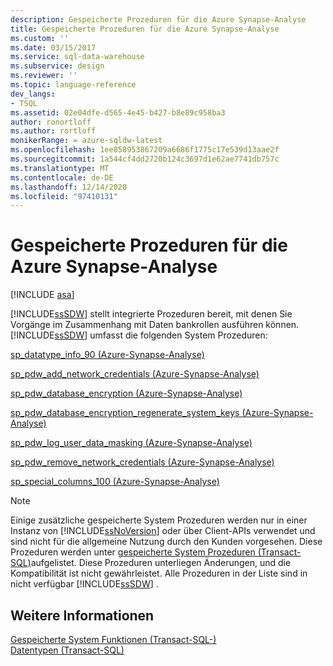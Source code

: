 ```yaml
---
description: Gespeicherte Prozeduren für die Azure Synapse-Analyse
title: Gespeicherte Prozeduren für die Azure Synapse-Analyse
ms.custom: ''
ms.date: 03/15/2017
ms.service: sql-data-warehouse
ms.subservice: design
ms.reviewer: ''
ms.topic: language-reference
dev_langs:
- TSQL
ms.assetid: 02e04dfe-d565-4e45-b427-b8e89c958ba3
author: ronortloff
ms.author: rortloff
monikerRange: = azure-sqldw-latest
ms.openlocfilehash: 1ee858953867209a6686f1775c17e539d13aae2f
ms.sourcegitcommit: 1a544cf4dd2720b124c3697d1e62ae7741db757c
ms.translationtype: MT
ms.contentlocale: de-DE
ms.lasthandoff: 12/14/2020
ms.locfileid: "97410131"
---
```

# <a name="azure-synapse-analytics-stored-procedures"></a>Gespeicherte Prozeduren für die Azure Synapse-Analyse
[!INCLUDE [asa](../../includes/applies-to-version/asa.md)]

  [!INCLUDE[ssSDW](../../includes/sssdw-md.md)] stellt integrierte Prozeduren bereit, mit denen Sie Vorgänge im Zusammenhang mit Daten bankrollen ausführen können. [!INCLUDE[ssSDW](../../includes/sssdw-md.md)] umfasst die folgenden System Prozeduren:  
  
<a name="AggregateFunctions"></a>[sp_datatype_info_90 &#40;Azure-Synapse-Analyse&#41;](../../relational-databases/system-stored-procedures/sp-datatype-info-90-sql-data-warehouse.md)  
  
 [sp_pdw_add_network_credentials &#40;Azure-Synapse-Analyse&#41;](../../relational-databases/system-stored-procedures/sp-pdw-add-network-credentials-sql-data-warehouse.md)  
  
 [sp_pdw_database_encryption &#40;Azure-Synapse-Analyse&#41;](../../relational-databases/system-stored-procedures/sp-pdw-database-encryption-sql-data-warehouse.md)  
  
 [sp_pdw_database_encryption_regenerate_system_keys &#40;Azure-Synapse-Analyse&#41;](../../relational-databases/system-stored-procedures/sp-pdw-database-encryption-regenerate-system-keys-sql-data-warehouse.md)  
  
 [sp_pdw_log_user_data_masking &#40;Azure-Synapse-Analyse&#41;](../../relational-databases/system-stored-procedures/sp-pdw-log-user-data-masking-sql-data-warehouse.md)  
  
 [sp_pdw_remove_network_credentials &#40;Azure-Synapse-Analyse&#41;](../../relational-databases/system-stored-procedures/sp-pdw-remove-network-credentials-sql-data-warehouse.md)  
  
 [sp_special_columns_100 &#40;Azure-Synapse-Analyse&#41;](../../relational-databases/system-stored-procedures/sp-special-columns-100-sql-data-warehouse.md)  
  
> [!NOTE]  
>  Einige zusätzliche gespeicherte System Prozeduren werden nur in einer Instanz von [!INCLUDE[ssNoVersion](../../includes/ssnoversion-md.md)] oder über Client-APIs verwendet und sind nicht für die allgemeine Nutzung durch den Kunden vorgesehen. Diese Prozeduren werden unter [gespeicherte System Prozeduren (Transact-SQL)](./system-stored-procedures-transact-sql.md)aufgelistet. Diese Prozeduren unterliegen Änderungen, und die Kompatibilität ist nicht gewährleistet. Alle Prozeduren in der Liste sind in nicht verfügbar [!INCLUDE[ssSDW](../../includes/sssdw-md.md)] .  
  
## <a name="see-also"></a>Weitere Informationen  
 [Gespeicherte System Funktionen &#40;Transact-SQL-&#41;](~/relational-databases/system-functions/system-functions-category-transact-sql.md)   
 [Datentypen &#40;Transact-SQL&#41;](../../t-sql/data-types/data-types-transact-sql.md)  
  

